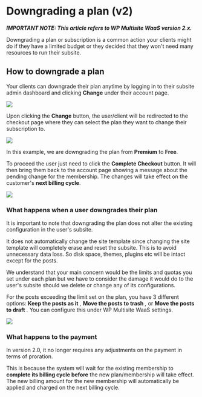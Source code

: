 # Downgrading a plan (v2)

_**IMPORTANT NOTE: This article refers to WP Multisite WaaS version 2.x.**_

Downgrading a plan or subscription is a common action your clients might do if they have a limited budget or they decided that they won't need many resources to run their subsite.

## How to downgrade a plan

Your clients can downgrade their plan anytime by logging in to their subsite admin dashboard and clicking **Change** under their account page.

![](https://wp-ultimo-space.fra1.cdn.digitaloceanspaces.com/hs-file-sprLyB2iMU.png)

Upon clicking the **Change** button, the user/client will be redirected to the checkout page where they can select the plan they want to change their subscription to.

![](https://wp-ultimo-space.fra1.cdn.digitaloceanspaces.com/hs-file-aTnhJPFVFh.png)

In this example, we are downgrading the plan from **Premium** to **Free**.

To proceed the user just need to click the **Complete Checkout** button. It will then bring them back to the account page showing a message about the pending change for the membership. The changes will take effect on the customer's **next billing cycle**.

![](https://wp-ultimo-space.fra1.cdn.digitaloceanspaces.com/hs-file-E2qcjxzDDG.png)

### What happens when a user downgrades their plan

It is important to note that downgrading the plan does not alter the existing configuration in the user's subsite.

It does not automatically change the site template since changing the site template will completely erase and reset the subsite. This is to avoid unnecessary data loss. So disk space, themes, plugins etc will be intact except for the posts.

We understand that your main concern would be the limits and quotas you set under each plan but we have to consider the damage it would do to the user's subsite should we delete or change any of its configurations.

For the posts exceeding the limit set on the plan, you have 3 different options: **Keep the posts as it** *,* **Move the posts to trash** *,* or **Move the posts to draft** *.* You can configure this under WP Multisite WaaS settings.

![](https://wp-ultimo-space.fra1.cdn.digitaloceanspaces.com/hs-file-ztHV8cZDG0.png)

### What happens to the payment

In version 2.0, it no longer requires any adjustments on the payment in terms of proration.

This is because the system will wait for the existing membership to **complete its billing cycle before** the new plan/membership will take effect. The new billing amount for the new membership will automatically be applied and charged on the next billing cycle.
